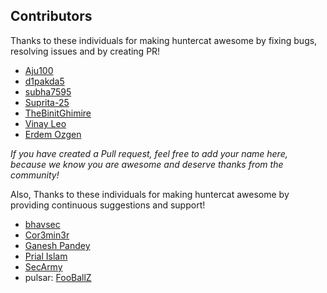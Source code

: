 ## Contributors

Thanks to these individuals for making huntercat awesome by fixing bugs, resolving issues and by creating PR!

* [Aju100](https://github.com/Aju100)
* [d1pakda5](https://github.com/d1pakda5)
* [subha7595](https://github.com/subha7595)
* [Suprita-25](https://github.com/Suprita-25)
* [TheBinitGhimire](https://github.com/TheBinitGhimire)
* [Vinay Leo](https://github.com/vinaynm)
* [Erdem Ozgen](https://github.com/ErdemOzgen)

*If you have created a Pull request, feel free to add your name here, because we know you are awesome and deserve thanks from the community!*


Also, Thanks to these individuals for making huntercat awesome by providing continuous suggestions and support!

* [bhavsec](https://twitter.com/bhavsec)
* [Cor3min3r](https://linkedin.com/in/cor3min3r)
* [Ganesh Pandey](https://github.com/GaneshPandey)
* [Prial Islam](https://github.com/prial261)
* [SecArmy](https://twitter.com/secarmyofficial)
* pulsar: [FooBallZ](https://github.com/FooBallZ/pulsar)
